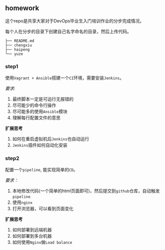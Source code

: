 ## homework

这个repo是共享大家对于DevOps毕业生入门培训作业的分步完成情况。

每个人在分步的目录下创建自己名字命名的目录，然后上传代码。

```
├── README.md
├── chengxiu
├── haipeng
└── yuze
```

### step1
使用`Vagrant + Ansible`搭建一个`CI`环境，需要安装`Jenkins`。

*要求:*
1. 最终脚本一定是可运行无报错的
2. 尽可能少的命令行操作
3. 尽可能多的使用`Ansible`模块
4. 理解每行配置文件的意思

**扩展思考**

1. 如何在重启虚拟机后`Jenkins`也自动运行
2. `Jenkins`插件如何自动化安装

### step2
配置一个`pipeline`, 能实现简单的`CD`。

*要求：*
1. 本地修改代码(一个简单的html页面即可)，然后提交到`github`仓库，自动触发`pipeline`
2. 使用`nginx`
3. 打开浏览器，可以看到页面变化

**扩展思考**

1. 如何部署到远端机器
2. 如何部署到多台机器
3. 如何使用`Nginx`做`Load balance`
